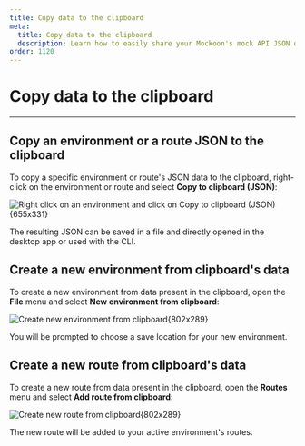 ```yaml
---
title: Copy data to the clipboard
meta:
  title: Copy data to the clipboard
  description: Learn how to easily share your Mockoon's mock API JSON definitions with your team by copying them to the clipboard and importing them in the application
order: 1120
---
```


# Copy data to the clipboard

---

## Copy an environment or a route JSON to the clipboard

To copy a specific environment or route's JSON data to the clipboard, right-click on the environment or route and select **Copy to clipboard (JSON)**:

![Right click on an environment and click on Copy to clipboard (JSON){655x331}](docs-img:export-clipboard-env.png)

The resulting JSON can be saved in a file and directly opened in the desktop app or used with the CLI.

## Create a new environment from clipboard's data

To create a new environment from data present in the clipboard, open the **File** menu and select **New environment from clipboard**:

![Create new environment from clipboard{802x289}](/images/docs/shared/new-environment-from-clipboard.png)

You will be prompted to choose a save location for your new environment.

## Create a new route from clipboard's data

To create a new route from data present in the clipboard, open the **Routes** menu and select **Add route from clipboard**:

![Create new route from clipboard{802x289}](/images/docs/shared/new-environment-from-clipboard.png)

The new route will be added to your active environment's routes.
